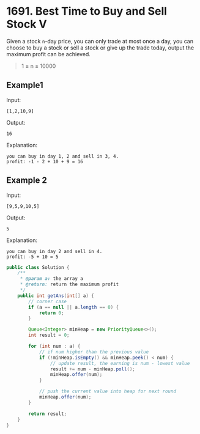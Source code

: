 # 1691. Best Time to Buy and Sell Stock V
Given a stock `n`-day price, you can only trade at most once a day, you can choose to buy a stock or sell a stock or give up the trade today, output the maximum profit can be achieved.

>1 ≤ n ≤ 10000

## Example1
Input:
```
[1,2,10,9]

```
Output:
```
16

```
Explanation:
```
you can buy in day 1, 2 and sell in 3, 4.
profit: -1 - 2 + 10 + 9 = 16

```

## Example 2
Input:
```
[9,5,9,10,5]

```
Output:
```
5

```
Explanation:
```
you can buy in day 2 and sell in 4.
profit: -5 + 10 = 5

```
```java
public class Solution {
    /**
     * @param a: the array a
     * @return: return the maximum profit
     */
    public int getAns(int[] a) {
        // corner case
        if (a == null || a.length == 0) {
            return 0;
        }

        Queue<Integer> minHeap = new PriorityQueue<>();
        int result = 0;

        for (int num : a) {
            // if num higher than the previous value
            if (!minHeap.isEmpty() && minHeap.peek() < num) {
                // update result, the earning is num - lowest value
                result += num - minHeap.poll();
                minHeap.offer(num);
            }

            // push the current value into heap for next round
            minHeap.offer(num);
        }

        return result;
    }
}
```
